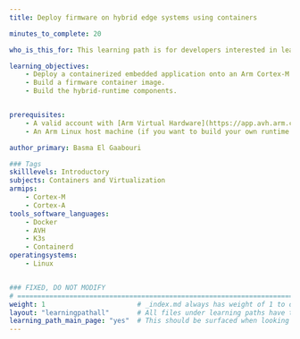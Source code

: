 ```yaml
---
title: Deploy firmware on hybrid edge systems using containers

minutes_to_complete: 20

who_is_this_for: This learning path is for developers interested in learning how to deploy software (embedded applications and firmware) onto other processors in the system, using Linux running on the application core.

learning_objectives:
    - Deploy a containerized embedded application onto an Arm Cortex-M core from an Arm Cortex-A core using `containerd` and K3s.
    - Build a firmware container image.
    - Build the hybrid-runtime components.


prerequisites:
    - A valid account with [Arm Virtual Hardware](https://app.avh.arm.com/login)
    - An Arm Linux host machine (if you want to build your own runtime and container image)

author_primary: Basma El Gaabouri

### Tags
skilllevels: Introductory
subjects: Containers and Virtualization
armips:
    - Cortex-M
    - Cortex-A
tools_software_languages:
    - Docker
    - AVH
    - K3s
    - Containerd
operatingsystems:
    - Linux


### FIXED, DO NOT MODIFY
# ================================================================================
weight: 1                       # _index.md always has weight of 1 to order correctly
layout: "learningpathall"       # All files under learning paths have this same wrapper
learning_path_main_page: "yes"  # This should be surfaced when looking for related content. Only set for _index.md of learning path content.
---
```

